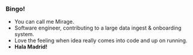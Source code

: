 ### Bingo!

<!--
**yy-zhou/yy-zhou** is a ✨ _special_ ✨ repository because its `README.md` (this file) appears on your GitHub profile.

Here are some ideas to get you started:

- 🔭 I’m currently working on ...
- 🌱 I’m currently learning ...
- 👯 I’m looking to collaborate on ...
- 🤔 I’m looking for help with ...
- 💬 Ask me about ...
- 📫 How to reach me: ...
- 😄 Pronouns: ...
- ⚡ Fun fact: ...
-->

- You can call me Mirage.
- Software engineer, contributing to a large data ingest & onboarding system.
- Love the feeling when idea really comes into code and up on running.
- **Hala Madrid!**
